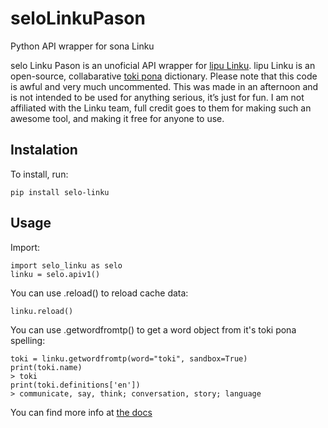 # seloLinkuPason
Python API wrapper for sona Linku

selo Linku Pason is an unoficial API wrapper for [lipu Linku](https://github.com/lipu-linku). lipu Linku is an open-source, collabarative [toki pona](https://tokipona.org/) dictionary. Please note that this code is awful and very much uncommented. This was made in an afternoon and is not intended to be used for anything serious, it’s just for fun. I am not affiliated with the Linku team, full credit goes to them for making such an awesome tool, and making it free for anyone to use.

## Instalation
To install, run:

```
pip install selo-linku
```

## Usage
Import:
```
import selo_linku as selo
linku = selo.apiv1()
```

You can use .reload() to reload cache data:
```
linku.reload()
```
You can use .getwordfromtp() to get a word object from it's toki pona spelling:
```
toki = linku.getwordfromtp(word="toki", sandbox=True)
print(toki.name)
> toki
print(toki.definitions['en'])
> communicate, say, think; conversation, story; language
```

You can find more info at [the docs](docs/README.md)
